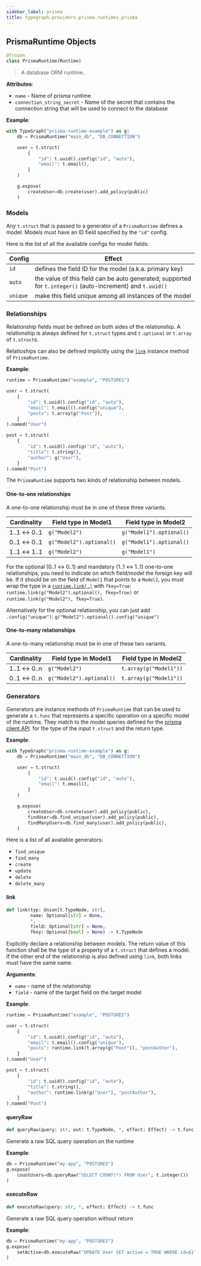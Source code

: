 ```yaml
---
sidebar_label: prisma
title: typegraph.providers.prisma.runtimes.prisma
---
```


## PrismaRuntime Objects

```python
@frozen
class PrismaRuntime(Runtime)
```

> A database ORM runtime.

**Attributes**:

- ``name`` - Name of prisma runtime
- ``connection_string_secret`` - Name of the secret that contains the connection string
  that will be used to connect to the database
  

**Example**:

```python
with TypeGraph("prisma-runtime-example") as g:
    db = PrismaRuntime("main_db", "DB_CONNECTION")

    user = t.struct(
        {
            "id": t.uuid().config("id", "auto"),
            "email": t.email(),
        }
    )

    g.expose(
        createUser=db.create(user).add_policy(public)
    )
```
  
  ### Models
  
  Any `t.struct` that is passed to a generator of a `PrismaRuntime`
  defines a model.
  Models must have an ID field specified by the `"id"` config.
  
  Here is the list of all the available configs for model fields:
  
  | Config | Effect |
  |---|---|
  | `id` | defines the field ID for the model (a.k.a. primary key) |
  | `auto` | the value of this field can be auto generated; supported for `t.integer()` (auto-increment) and `t.uuid()` |
  | `unique` | make this field unique among all instances of the model |
  
  ### Relationships
  
  Relationship fields must be defined on both sides of the relationship.
  A relationship is always defined for `t.struct` types and `t.optional` or
  `t.array` of `t.struct`s.
  
  Relatioships can also be defined implicitly using the [`link`](#link) instance method
  of `PrismaRuntime`.
  

**Example**:

  
```python
runtime = PrismaRuntime("example", "POSTGRES")

user = t.struct(
    {
        "id": t.uuid().config("id", "auto"),
        "email": t.email().config("unique"),
        "posts": t.array(g("Post")),
    }
).named("User")

post = t.struct(
    {
        "id": t.uuid().config("id", "auto"),
        "title": t.string(),
        "author": g("User"),
    }
).named("Post")
```
  
  The `PrismaRuntime` supports two kinds of relationship between models.
  
  #### One-to-one relationships
  
  A one-to-one relationship must be in one of these three variants.
  
  | Cardinality | Field type in Model1 | Field type in Model2 |
  |---|---|---|
  | 1..1 ↔ 0..1 | `g("Model2")` | `g("Model1").optional()` |
  | 0..1 ↔ 0..1 | `g("Model2").optional()` | `g("Model1").optional()` |
  | 1..1 ↔ 1..1 | `g("Model2")` | `g("Model1")` |
  
  For the optional (0..1 ↔ 0..1) and mandatory (1..1 ↔ 1..1) one-to-one relationships,
  you need to indicate on which field/model the foreign key will be.
  If it should be on the field of `Model1` that points to a `Model2`,
  you must wrap the type in a [`runtime.link(.)`](#link) with `fkey=True`:
  `runtime.link(g("Model2").optional(), fkey=True)` or `runtime.link(g("Model2"), fkey=True)`.
  
  Alternatively for the optional relationship, you can just add `.config("unique")`:
  `g("Model2").optional().config("unique")`
  
  
  #### One-to-many relationships
  
  A one-to-many relationship must be in one of these two variants.
  
  | Cardinality | Field type in Model1 | Field type in Model2 |
  |---|---|---|
  | 1..1 ↔ 0..n | `g("Model2")` | `t.array(g("Model1"))` |
  | 0..1 ↔ 0..n | `g("Model2").optional()` | `t.array(g("Model1"))` |
  
  
  ### Generators
  
  Generators are instance methods of `PrismaRuntime` that can be used
  to generate a `t.func` that represents a specific operation on a specific
  model of the runtime.
  They match to the model queries defined for the
  [prisma client API](https://www.prisma.io/docs/reference/api-reference/prisma-client-reference).
  for the type of the input `t.struct` and the return type.
  

**Example**:

  
```python
with TypeGraph("prisma-runtime-example") as g:
    db = PrismaRuntime("main_db", "DB_CONNECTION")

    user = t.struct(
        {
            "id": t.uuid().config("id", "auto"),
            "email": t.email(),
        }
    )

    g.expose(
        createUser=db.create(user).add_policy(public),
        findUser=db.find_unique(user).add_policy(public),
        findManyUsers=db.find_many(user).add_policy(public),
    )
```
  
  Here is a list of all available generators:
  - `find_unique`
  - `find_many`
  - `create`
  - `update`
  - `delete`
  - `delete_many`

#### link

```python
def link(typ: Union[t.TypeNode, str],
         name: Optional[str] = None,
         *,
         field: Optional[str] = None,
         fkey: Optional[bool] = None) -> t.TypeNode
```

Explicitly declare a relationship between models. The return value of
this function shall be the type of a property of a `t.struct` that
defines a model.
If the other end of the relationship is also defined using `link`,
both links must have the same name.

**Arguments**:

- `name` - name of the relationship
- `field` - name of the target field on the target model
  

**Example**:

```python
runtime = PrismaRuntime("example", "POSTGRES")

user = t.struct(
    {
        "id": t.uuid().config("id", "auto"),
        "email": t.email().config("unique"),
        "posts": runtime.link(t.array(g("Post")), "postAuthor"),
    }
).named("User")

post = t.struct(
    {
        "id": t.uuid().config("id", "auto"),
        "title": t.string(),
        "author": runtime.link(g("User"), "postAuthor"),
    }
).named("Post")
```

#### queryRaw

```python
def queryRaw(query: str, out: t.TypeNode, *, effect: Effect) -> t.func
```

Generate a raw SQL query operation on the runtime

**Example**:

```python
db = PrismaRuntime("my-app", "POSTGRES")
g.expose(
    countUsers=db.queryRaw("SELECT COUNT(*) FROM User", t.integer())
)
```

#### executeRaw

```python
def executeRaw(query: str, *, effect: Effect) -> t.func
```

Generate a raw SQL query operation without return

**Example**:

```python
db = PrismaRuntime("my-app", "POSTGRES")
g.expose(
    setActive=db.executeRaw("UPDATE User SET active = TRUE WHERE id=$1", effect=effects.update()),
)
```

